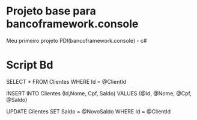 # Projeto base para bancoframework.console
Meu primeiro projeto PDI(bancoframework.console) - c#

# Script Bd

SELECT * FROM Clientes WHERE Id = @ClientId


INSERT INTO Clientes (Id,Nome, Cpf, Saldo) VALUES (@Id, @Nome, @Cpf, @Saldo)


UPDATE Clientes SET Saldo = @NovoSaldo WHERE Id = @ClientId
